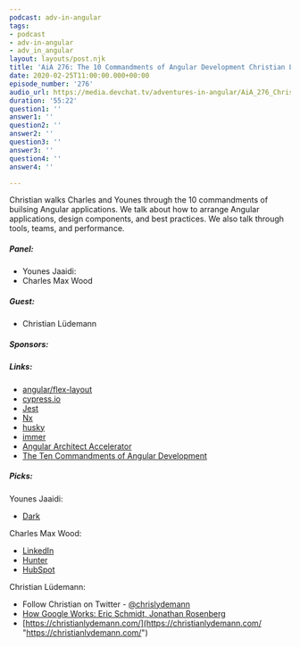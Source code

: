 ```yaml
---
podcast: adv-in-angular
tags:
- podcast
- adv-in-angular
- adv_in_angular
layout: layouts/post.njk
title: 'AiA 276: The 10 Commandments of Angular Development Christian Lüdemann'
date: 2020-02-25T11:00:00.000+00:00
episode_number: '276'
audio_url: https://media.devchat.tv/adventures-in-angular/AiA_276_Christian_Ludemann.mp3
duration: '55:22'
question1: ''
answer1: ''
question2: ''
answer2: ''
question3: ''
answer3: ''
question4: ''
answer4: ''

---
```

Christian walks Charles and Younes through the 10 commandments of builsing Angular applications. We talk about how to arrange Angular applications, design components, and best practices. We also talk through tools, teams, and performance.

##### **Panel:**

* Younes Jaaidi:
* Charles Max Wood

##### **Guest:**

* Christian Lüdemann

##### **Sponsors:**

##### **Links:**

* [angular/flex-layout]()
* [cypress.io](https://www.cypress.io/) 
* [Jest](https://jestjs.io/)
* [Nx](https://nx.dev/)
* [husky](https://github.com/typicode/husky)
* [immer](https://github.com/immerjs/immer)
* [Angular Architect Accelerator](https://christianlydemann.com/angular-architect-accelerator/)
* [The Ten Commandments of Angular Development](https://christianlydemann.com/the-ten-commandments-of-angular-development)

##### **Picks:**

Younes Jaaidi:

* [Dark](https://darklang.com/)

Charles Max Wood:

* [LinkedIn](https://www.linkedin.com/)
* [Hunter](https://hunter.io/)
* [HubSpot](https://www.hubspot.com/)

Christian Lüdemann:

* Follow Christian on Twitter -  [@chrislydemann](https://twitter.com/chrislydemann)
* [How Google Works: Eric Schmidt, Jonathan Rosenberg](https://www.amazon.com/How-Google-Works-Eric-Schmidt/dp/1455582328/ref=sr_1_1?ascsubtag=1ba00-01000-org00-win10-other-nomod-us000-pcomp-feature-scomp-wm-5&keywords=how+google+works&qid=1582268994&sr=8-1)
* [https://christianlydemann.com/](https://christianlydemann.com/ "https://christianlydemann.com/")